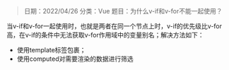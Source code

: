 > 日期：2022/04/26
分类：Vue
题目：为什么v-if和v-for不能一起使用？

当v-if和v-for一起使用时，也就是两者在同一个节点上时，v-if的优先级比v-for高，在v-if的条件中无法获取v-for作用域中的变量别名；解决方法如下：

- 使用template标签包裹；
- 使用computed对需要渲染的数据进行筛选

